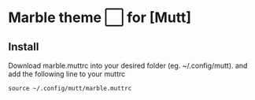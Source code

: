 # Marble theme ⬜ for [Mutt]

## Install

Download marble.muttrc into your desired folder (eg. ~/.config/mutt).
and add the following line to your muttrc
```
source ~/.config/mutt/marble.muttrc
```
